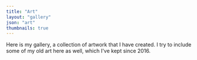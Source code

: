 ```yaml
---
title: "Art"
layout: "gallery"
json: "art"
thumbnails: true
---
```


Here is my gallery, a collection of artwork that I have created.  I try to include some of my old art here as well,
which I've kept since 2016.
